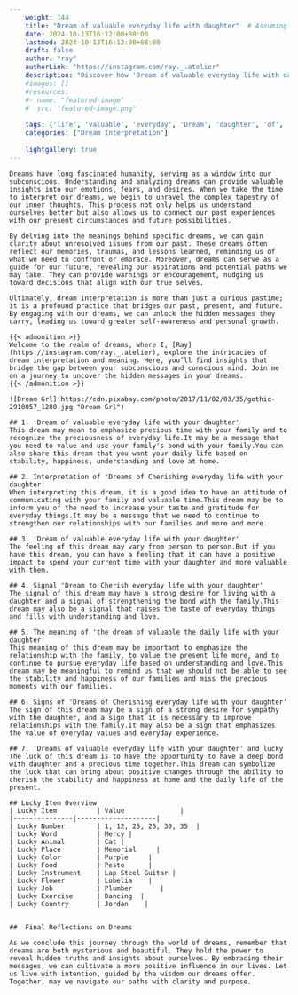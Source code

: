 ```yaml
---
    weight: 144
    title: "Dream of valuable everyday life with daughter"  # Assuming 'title' column exists
    date: 2024-10-13T16:12:00+08:00
    lastmod: 2024-10-13T16:12:00+08:00
    draft: false
    author: "ray"
    authorLink: "https://instagram.com/ray._.atelier"
    description: "Discover how 'Dream of valuable everyday life with daughter' can interpret your future and uncover its significant meanings in your life."
    #images: []
    #resources:
    #- name: "featured-image"
    #  src: "featured-image.png"
    
    tags: ['life', 'valuable', 'everyday', 'Dream', 'daughter', 'of', 'with']
    categories: ["Dream Interpretation"]
    
    lightgallery: true
---
```

    
    Dreams have long fascinated humanity, serving as a window into our subconscious. Understanding and analyzing dreams can provide valuable insights into our emotions, fears, and desires. When we take the time to interpret our dreams, we begin to unravel the complex tapestry of our inner thoughts. This process not only helps us understand ourselves better but also allows us to connect our past experiences with our present circumstances and future possibilities.
    
    By delving into the meanings behind specific dreams, we can gain clarity about unresolved issues from our past. These dreams often reflect our memories, traumas, and lessons learned, reminding us of what we need to confront or embrace. Moreover, dreams can serve as a guide for our future, revealing our aspirations and potential paths we may take. They can provide warnings or encouragement, nudging us toward decisions that align with our true selves.
    
    Ultimately, dream interpretation is more than just a curious pastime; it is a profound practice that bridges our past, present, and future. By engaging with our dreams, we can unlock the hidden messages they carry, leading us toward greater self-awareness and personal growth.
    
    {{< admonition >}}
    Welcome to the realm of dreams, where I, [Ray](https://instagram.com/ray._.atelier), explore the intricacies of dream interpretation and meaning. Here, you’ll find insights that bridge the gap between your subconscious and conscious mind. Join me on a journey to uncover the hidden messages in your dreams.
    {{< /admonition >}}
    
    ![Dream Grl](https://cdn.pixabay.com/photo/2017/11/02/03/35/gothic-2910057_1280.jpg "Dream Grl")
    
    ## 1. 'Dream of valuable everyday life with your daughter'
    This dream may mean to emphasize precious time with your family and to recognize the preciousness of everyday life.It may be a message that you need to value and use your family's bond with your family.You can also share this dream that you want your daily life based on stability, happiness, understanding and love at home.
    
    ## 2. Interpretation of 'Dreams of Cherishing everyday life with your daughter'
    When interpreting this dream, it is a good idea to have an attitude of communicating with your family and valuable time.This dream may be to inform you of the need to increase your taste and gratitude for everyday things.It may be a message that we need to continue to strengthen our relationships with our families and more and more.
    
    ## 3. 'Dream of valuable everyday life with your daughter'
    The feeling of this dream may vary from person to person.But if you have this dream, you can have a feeling that it can have a positive impact to spend your current time with your daughter and more valuable with them.
    
    ## 4. Signal 'Dream to Cherish everyday life with your daughter'
    The signal of this dream may have a strong desire for living with a daughter and a signal of strengthening the bond with the family.This dream may also be a signal that raises the taste of everyday things and fills with understanding and love.
    
    ## 5. The meaning of 'the dream of valuable the daily life with your daughter'
    This meaning of this dream may be important to emphasize the relationship with the family, to value the present life more, and to continue to pursue everyday life based on understanding and love.This dream may be meaningful to remind us that we should not be able to see the stability and happiness of our families and miss the precious moments with our families.
    
    ## 6. Signs of 'Dreams of Cherishing everyday life with your daughter'
    The sign of this dream may be a sign of a strong desire for sympathy with the daughter, and a sign that it is necessary to improve relationships with the family.It may also be a sign that emphasizes the value of everyday values and everyday experience.
    
    ## 7. 'Dreams of valuable everyday life with your daughter' and lucky
    The luck of this dream is to have the opportunity to have a deep bond with daughter and a precious time together.This dream can symbolize the luck that can bring about positive changes through the ability to cherish the stability and happiness at home and the daily life of the present.
    
    ## Lucky Item Overview
    | Lucky Item          | Value              |
    |---------------|--------------------|
    | Lucky Number        | 1, 12, 25, 26, 30, 35  |
    | Lucky Word          | Mercy |
    | Lucky Animal        | Cat |
    | Lucky Place         | Memorial     |
    | Lucky Color         | Purple     |
    | Lucky Food          | Pesto      |
    | Lucky Instrument    | Lap Steel Guitar |
    | Lucky Flower        | Lobelia    |
    | Lucky Job           | Plumber       |
    | Lucky Exercise      | Dancing  |
    | Lucky Country       | Jordan    |
    
    
    ##  Final Reflections on Dreams
    
    As we conclude this journey through the world of dreams, remember that dreams are both mysterious and beautiful. They hold the power to reveal hidden truths and insights about ourselves. By embracing their messages, we can cultivate a more positive influence in our lives. Let us live with intention, guided by the wisdom our dreams offer. Together, may we navigate our paths with clarity and purpose.
    